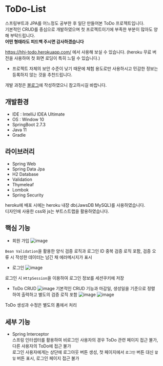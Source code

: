 # ToDo-List

스프링부트과 JPA를 어느정도 공부한 후 일단 만들어본 ToDo 프로젝트입니다.<br>
기본적인 CRUD를 중심으로 개발하였으며 첫 프로젝트이기에 부족한 부분이 많아도 양해 부탁드립니다.<br>
**어떤 형태라도 피드백 주시면 감사하겠습니다**

https://hhj-todo.herokuapp.com/ 에서 사용해 보실 수 있습니다. (heroku 무료 버전을 사용하여 첫 화면 로딩이 특히 느릴 수 있습니다.)<br>
* 프로젝트 자체의 보안 수준이 낮기 때문에 체험 용도로만 사용하시고 민감한 정보는 등록하지 않는 것을 추천드립니다.

개발 과정은 [블로그](https://velog.io/@gudwn357/series/example)에 작성하였으니 참고하시길 바랍니다.

## 개발환경
* IDE : IntelliJ IDEA Ultimate
* OS : Window 10
* SpringBoot 2.7.3
* Java 11
* Gradle

## 라이브러리
* Spring Web 
* Spring Data Jpa 
* H2 Database
* Validation 
* Thymeleaf
* Lombok
* Spring Security

heroku에 배포 시에는 heroku 내장 db(JawsDB MySQL)를 사용하였습니다.<br>
디자인에 사용한 css와 js는 부트스트랩을 활용하였습니다.

## 핵심 기능
* 회원 가입
![image](https://user-images.githubusercontent.com/80512150/196022943-34815b35-b1d0-4e68-9506-12496dced63e.png)

`Bean Validation`을 활용한 양식 검증 로직과 로그인 ID 중복 검증 로직 포함, 검증 오류 시 작성한 데이터는 남긴 채 에러메시지가 표시<br>

* 로그인
![image](https://user-images.githubusercontent.com/80512150/196023148-963982e6-a55d-4e1f-a3dc-c205d84e966c.png)

로그인 시 `HttpSession`을 이용하여 로그인 정보를 세션쿠키에 저장<br>

* ToDo CRUD 
![image](https://user-images.githubusercontent.com/80512150/196023910-214c2f00-8c3c-40de-8da4-a0cd667dc1c0.png)
기본적인 CRUD 기능과 마감일, 생성일을 기준으로 정렬하여 출력하고 별도의 검증 로직 포함
![image](https://user-images.githubusercontent.com/80512150/196023952-36ae58fa-3f9b-493e-ba2c-cfea914afd1a.png)
![image](https://user-images.githubusercontent.com/80512150/196023966-c9c6dabe-fcbe-470d-970d-8e4f9b6f10dd.png)

ToDo 생성과 수정은 별도의 폼에서 처리<br>

## 세부 기능
* Spring Interceptor<br>
스프링 인터셉터를 활용하여 비로그인 사용자의 경우 ToDo 관련 페이지 접근 불가, 다른 사용자의 ToDo에 접근 불가<br>
로그인 사용자에게는 상단에 로그아웃 버튼 생성, 첫 페이지에서 `로그인` 버튼 대신 `할 일` 버튼 표시, 로그인 페이지 접근 불가
